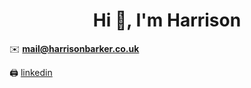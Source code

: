 <h1 align="center">Hi 👋, I'm Harrison</h1>

✉️ **mail@harrisonbarker.co.uk** 

🖨 [linkedin](https://www.linkedin.com/in/harrisonbarker)
